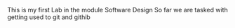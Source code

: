 This is my first Lab in the module Software Design
So far we are tasked with getting used to git and githib
 
